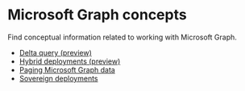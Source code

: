 # Microsoft Graph concepts

Find conceptual information related to working with Microsoft Graph.

- [Delta query (preview)](concepts/delta_query_overview.md)
- [Hybrid deployments (preview)](concepts/hybrid_rest_support.md)
- [Paging Microsoft Graph data](concepts/paging.md)
- [Sovereign deployments](concepts/deployments.md)